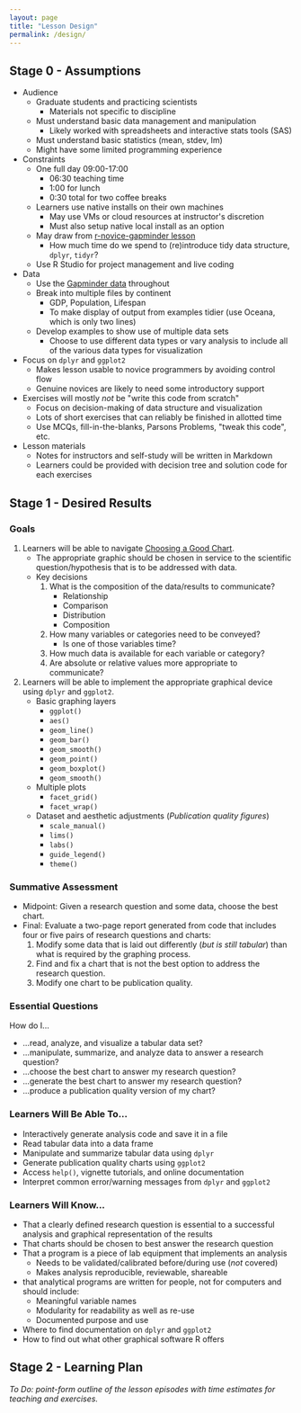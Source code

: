 ```yaml
---
layout: page
title: "Lesson Design"
permalink: /design/
---
```

## Stage 0 - Assumptions

*   Audience
    *   Graduate students and practicing scientists 
        *   Materials not specific to discipline
    *   Must understand basic data management and manipulation 
        *   Likely worked with spreadsheets and interactive stats tools (SAS)
    *   Must understand basic statistics (mean, stdev, lm)
    *   Might have some limited programming experience
*   Constraints
    *   One full day 09:00-17:00
        *   06:30 teaching time
        *   1:00 for lunch
        *   0:30 total for two coffee breaks
    *   Learners use native installs on their own machines
        *   May use VMs or cloud resources at instructor's discretion
        *   Must also setup native local install as an option
    *   May draw from [r-novice-gapminder lesson][r-novice-gapminder]
        *   How much time do we spend to (re)introduce tidy data structure, `dplyr`, `tidyr`?
    *   Use R Studio for project management and live coding
*   Data
    *   Use the [Gapminder data][gapminder-data] throughout
    *   Break into multiple files by continent 
        *   GDP, Population, Lifespan
        *   To make display of output from examples tidier (use Oceana, which is only two lines)
    *   Develop examples to show use of multiple data sets
        *   Choose to use different data types or vary analysis to include all of the various data types for visualization
*   Focus on `dplyr` and `ggplot2`
    *   Makes lesson usable to novice programmers by avoiding control flow
    *   Genuine novices are likely to need some introductory support
*   Exercises will mostly *not* be "write this code from scratch"
    *   Focus on decision-making of data structure and visualization
    *   Lots of short exercises that can reliably be finished in allotted time
    *   Use MCQs, fill-in-the-blanks, Parsons Problems, "tweak this code", etc.
*   Lesson materials
    *   Notes for instructors and self-study will be written in Markdown
    *   Learners could be provided with decision tree and solution code for each  exercises

## Stage 1 - Desired Results

### Goals

1.  Learners will be able to navigate [Choosing a Good Chart][good-chart].
    *   The appropriate graphic should be chosen in service to the scientific question/hypothesis that is to be addressed with data.
    *   Key decisions
        1.  What is the composition of the data/results to communicate?
            *   Relationship
            *   Comparison
            *   Distribution
            *   Composition
        2.  How many variables or categories need to be conveyed?
            * Is one of those variables time?
        3.  How much data is available for each variable or category?
        4.  Are absolute or relative values more appropriate to communicate?
2.  Learners will be able to implement the appropriate graphical device using `dplyr` and `ggplot2`.
    *   Basic graphing layers
        *   `ggplot()` 
        *   `aes()`
        *   `geom_line()`
        *   `geom_bar()`
        *   `geom_smooth()`
        *   `geom_point()`        
        *   `geom_boxplot()`
        *   `geom_smooth()`
    *   Multiple plots
        *   `facet_grid()`
        *   `facet_wrap()`
    *   Dataset and aesthetic adjustments (*Publication quality figures*)
        *   `scale_manual()`
        *   `lims()`
        *   `labs()`
        *   `guide_legend()`
        *   `theme()`        

### Summative Assessment

*   Midpoint: Given a research question and some data, choose the best chart.
*   Final: Evaluate a two-page report generated from code that includes four or five pairs of research questions and charts:
    1.  Modify some data that is laid out differently (*but is still tabular*) than what is required by the graphing process.
    2.  Find and fix a chart that is not the best option to address the research question.
    3.  Modify one chart to be publication quality.

### Essential Questions

How do I...

*   ...read, analyze, and visualize a tabular data set?
*   ...manipulate, summarize, and analyze data to answer a research question?
*   ...choose the best chart to answer my research question?
*   ...generate the best chart to answer my research question?
*   ...produce a publication quality version of my chart?

### Learners Will Be Able To...

*   Interactively generate analysis code and save it in a file
*   Read tabular data into a data frame
*   Manipulate and summarize tabular data using `dplyr`
*   Generate publication quality charts using `ggplot2`
*   Access `help()`, vignette tutorials, and online documentation
*   Interpret common error/warning messages from `dplyr` and `ggplot2`

### Learners Will Know...

*   That a clearly defined research question is essential to a successful analysis and graphical representation of the results
*   That charts should be chosen to best answer the research question
*   That a program is a piece of lab equipment that implements an analysis
    *   Needs to be validated/calibrated before/during use (*not* covered)
    *   Makes analysis reproducible, reviewable, shareable
*   that analytical programs are written for people, not for computers and should include:
    *   Meaningful variable names
    *   Modularity for readability as well as re-use
    *   Documented purpose and use
*   Where to find documentation on `dplyr` and `ggplot2`
*   How to find out what other graphical software R offers

## Stage 2 - Learning Plan

*To Do: point-form outline of the lesson episodes with time estimates for teaching and exercises.*

[r-novice-gapminder]: http://swcarpentry.github.io/r-novice-gapminder/
[dc-website]: http://datacarpentry.org
[gapminder-data]: http://www.gapminder.org/data/
[good-chart]: http://extremepresentation.typepad.com/.shared/image.html?/photos/uncategorized/choosing_a_good_chart.jpg
[instructor-training]: https://swcarpentry.github.io/instructor-training/
[swc-website]: http://software-carpentry.org
